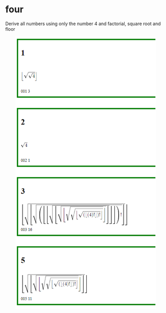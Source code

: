 # four
Derive all numbers using only the number 4 and factorial, square root and floor

<p align="center">
  <img src="https://github.com/jakic12/four/blob/master/Untitled23.png?raw=true">
</p>

